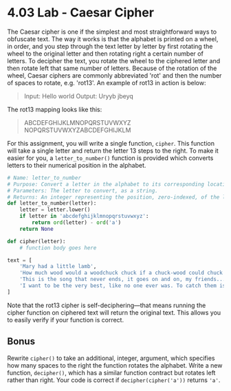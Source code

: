 # 4.03 Lab - Caesar Cipher

The Caesar cipher is one if the simplest and most straightforward ways to obfuscate text. The way it works is that the alphabet is printed on a wheel, in order, and you step through the text letter by letter by first rotating the wheel to the original letter and then rotating right a certain number of letters. To decipher the text, you rotate the wheel to the ciphered letter and then rotate left that same number of letters. Because of the rotation of the wheel, Caesar ciphers are commonly abbreviated 'rot' and then the number of spaces to rotate, e.g. 'rot13'. An example of rot13 in action is below:

> Input: Hello world
> Output: Uryyb jbeyq

The rot13 mapping looks like this:

> ABCDEFGHIJKLMNOPQRSTUVWXYZ
> NOPQRSTUVWXYZABCDEFGHIJKLM

For this assignment, you will write a single function, `cipher`. This function will take a single letter and return the letter 13 steps to the right. To make it easier for you, a `letter_to_number()` function is provided which converts letters to their numerical position in the alphabet.

```py
# Name: letter_to_number
# Purpose: Convert a letter in the alphabet to its corresponding location in the alphabet.
# Parameters: The letter to convert, as a string.
# Returns: An integer representing the position, zero-indexed, of the letter in the alphabet, or None if it's not a letter.
def letter_to_number(letter):
    letter = letter.lower()
    if letter in 'abcdefghijklmnopqrstuvwxyz':
        return ord(letter) - ord('a')
    return None

def cipher(letter):
    # function body goes here

text = [
    'Mary had a little lamb',
    'How much wood would a woodchuck chuck if a chuck-wood could chuck wood?',
    'This is the song that never ends, it goes on and on, my friends...',
    'I want to be the very best, like no one ever was. To catch them is my real test, to train them is my cause.'
]
```

Note that the rot13 cipher is self-deciphering—that means running the cipher function on ciphered text will return the original text. This allows you to easily verify if your function is correct.

## Bonus

Rewrite `cipher()` to take an additional, integer, argument, which specifies how many spaces to the right the function rotates the alphabet. Write a new function, `decipher()`, which has a similar function contract but rotates left rather than right. Your code is correct if `decipher(cipher('a'))` returns `'a'`.
